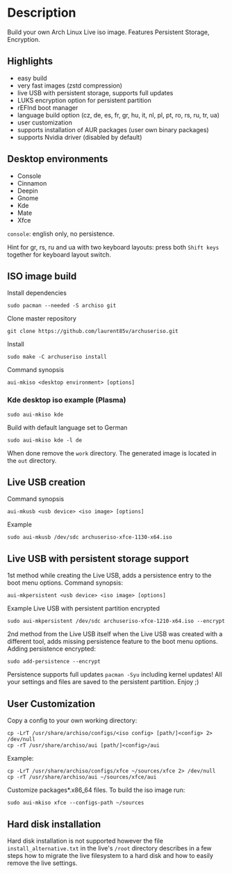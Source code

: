 Description
===========

Build your own Arch Linux Live iso image. Features Persistent Storage, Encryption.

Highlights
----------

* easy build
* very fast images (zstd compression)
* live USB with persistent storage, supports full updates
* LUKS encryption option for persistent partition
* rEFInd boot manager
* language build option (cz, de, es, fr, gr, hu, it, nl, pl, pt, ro, rs, ru, tr, ua)
* user customization
* supports installation of AUR packages (user own binary packages)
* supports Nvidia driver (disabled by default)

Desktop environments
--------------------

* Console
* Cinnamon
* Deepin
* Gnome
* Kde
* Mate
* Xfce

`console`: english only, no persistence.

Hint for gr, rs, ru and ua with two keyboard layouts: press both `Shift keys` together for keyboard layout switch. 

ISO image build
---------------

Install dependencies

    sudo pacman --needed -S archiso git

Clone master repository

    git clone https://github.com/laurent85v/archuseriso.git

Install

    sudo make -C archuseriso install

Command synopsis

    aui-mkiso <desktop environment> [options]

### Kde desktop iso example (Plasma)

    sudo aui-mkiso kde

Build with default language set to German

    sudo aui-mkiso kde -l de

When done remove the `work` directory. The generated image is located in the `out` directory.

Live USB creation
-----------------
Command synopsis

    aui-mkusb <usb device> <iso image> [options]

Example

    sudo aui-mkusb /dev/sdc archuseriso-xfce-1130-x64.iso

Live USB with persistent storage support
----------------------------------------
1st method while creating the Live USB, adds a persistence entry to the boot menu options.
Command synopsis:

    aui-mkpersistent <usb device> <iso image> [options]

Example Live USB with persistent partition encrypted

    sudo aui-mkpersistent /dev/sdc archuseriso-xfce-1210-x64.iso --encrypt

2nd method from the Live USB itself when the Live USB was created with a different tool, adds missing persistence feature to the boot menu options. Adding persistence encrypted:

    sudo add-persistence --encrypt

Persistence supports full updates `pacman -Syu` including kernel updates!
All your settings and files are saved to the persistent partition. Enjoy ;)

User Customization
-------------------
Copy a config to your own working directory:

    cp -LrT /usr/share/archiso/configs/<iso config> [path/]<config> 2> /dev/null
    cp -rT /usr/share/archiso/aui [path/]<config>/aui

Example:

    cp -LrT /usr/share/archiso/configs/xfce ~/sources/xfce 2> /dev/null
    cp -rT /usr/share/archiso/aui ~/sources/xfce/aui

Customize packages\*.x86_64 files. To build the iso image run:

    sudo aui-mkiso xfce --configs-path ~/sources

Hard disk installation
----------------------
Hard disk installation is not supported however the file `install_alternative.txt` in the live's `/root` directory describes in a few steps how to migrate the live filesystem to a hard disk and how to easily remove the live settings.
